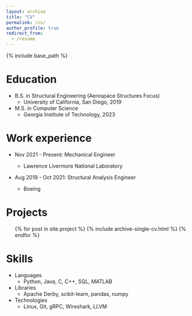 ```yaml
---
layout: archive
title: "CV"
permalink: /cv/
author_profile: true
redirect_from:
  - /resume
---
```


{% include base_path %}

Education
======
* B.S. in Structural Engineering (Aerospace Structures Focus)
    * University of California, San Diego, 2019
* M.S. in Computer Science
    * Georgia Institute of Technology, 2023

Work experience
======

* Nov 2021 - Present: Mechanical Engineer
  * Lawrence Livermore National Laboratory

* Aug 2019 - Oct 2021: Structural Analysis Engineer
  * Boeing

Projects
======
  <ul>{% for post in site.project %}
    {% include archive-single-cv.html %}
  {% endfor %}</ul>

Skills
======
* Languages
  * Python, Java, C, C++, SQL, MATLAB
* Libraries
  * Apache Derby, scikit-learn, pandas, numpy
* Technologies
  * Linux, Git, gRPC, Wireshark, LLVM